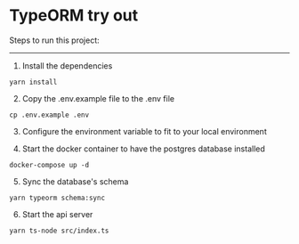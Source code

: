 # TypeORM try out

Steps to run this project:

---

1. Install the dependencies

```shell
yarn install
```

2. Copy the .env.example file to the .env file

```shell
cp .env.example .env
```

3. Configure the environment variable to fit to your local environment

4. Start the docker container to have the postgres database installed

```shell
docker-compose up -d
```

5. Sync the database's schema

```shell
yarn typeorm schema:sync
```

6. Start the api server

```shell
yarn ts-node src/index.ts
```
